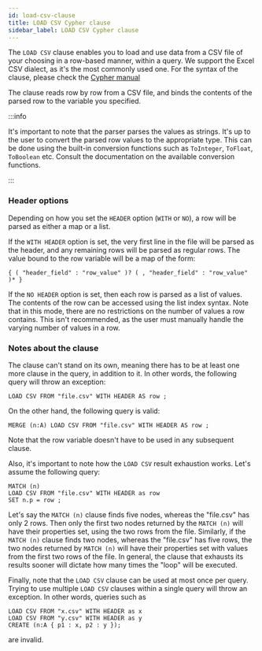 ```yaml
---
id: load-csv-clause
title: LOAD CSV Cypher clause
sidebar_label: LOAD CSV Cypher clause
---
```


The `LOAD CSV` clause enables you to load and use data from a CSV file of your
choosing in a row-based manner, within a query. We support the Excel CSV
dialect, as it's the most commonly used one. For the syntax of the clause,
please check the [Cypher manual](/cypher-manual/clauses/load-csv)

The clause reads row by row from a CSV file, and binds the contents of the
parsed row to the variable you specified.

:::info

It's important to note that the parser parses the values as strings. It's up to
the user to convert the parsed row values to the appropriate type. This can be
done using the built-in conversion functions such as `ToInteger`, `ToFloat`,
`ToBoolean` etc. Consult the documentation on the available conversion
functions.

:::


### Header options

Depending on how you set the `HEADER` option (`WITH` or `NO`), a row will be
parsed as either a map or a list.

If the `WITH HEADER` option is set, the very first line in the file will be
parsed as the header, and any remaining rows will be parsed as regular rows. The
value bound to the row variable will be a map of the form:

```plaintext
{ ( "header_field" : "row_value" )? ( , "header_field" : "row_value" )* }
```

If the `NO HEADER` option is set, then each row is parsed as a list of values.
The contents of the row can be accessed using the list index syntax. Note that
in this mode, there are no restrictions on the number of values a row contains.
This isn't recommended, as the user must manually handle the varying number of
values in a row.


### Notes about the clause

The clause can't stand on its own, meaning there has to be at least one more
clause in the query, in addition to it. In other words, the following query will
throw an exception:

```cypher
LOAD CSV FROM "file.csv" WITH HEADER AS row ;
```

On the other hand, the following query is valid:

```cypher
MERGE (n:A) LOAD CSV FROM "file.csv" WITH HEADER AS row ;
```

Note that the row variable doesn't have to be used in any subsequent clause.

Also, it's important to note how the `LOAD CSV` result exhaustion works. Let's
assume the following query:

```cypher
MATCH (n)
LOAD CSV FROM "file.csv" WITH HEADER as row
SET n.p = row ;
```

Let's say the `MATCH (n)` clause finds five nodes, whereas the "file.csv" has
only 2 rows. Then only the first two nodes returned by the `MATCH (n)` will have
their properties set, using the two rows from the file. Similarly, if the `MATCH
(n)` clause finds two nodes, whereas the "file.csv" has five rows, the two nodes
returned by `MATCH (n)` will have their properties set with values from the
first two rows of the file. In general, the clause that exhausts its results
sooner will dictate how many times the "loop" will be executed.

Finally, note that the `LOAD CSV` clause can be used at most once per query.
Trying to use multiple `LOAD CSV` clauses within a single query will throw an
exception. In other words, queries such as

```cypher
LOAD CSV FROM "x.csv" WITH HEADER as x
LOAD CSV FROM "y.csv" WITH HEADER as y
CREATE (n:A { p1 : x, p2 : y });
```

are invalid.
